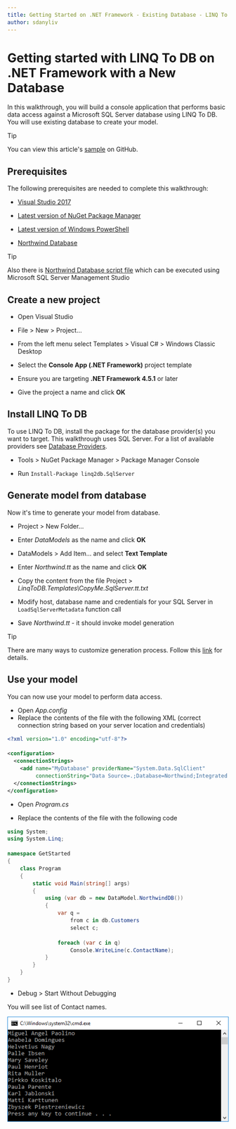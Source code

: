 ```yaml
---
title: Getting Started on .NET Framework - Existing Database - LINQ To DB
author: sdanyliv
---
```

# Getting started with LINQ To DB on .NET Framework with a New Database

In this walkthrough, you will build a console application that performs basic data access against a Microsoft SQL Server database using LINQ To DB. You will use existing database to create your model.

> [!TIP]  
> You can view this article's [sample](https://github.com/linq2db/examples/tree/master/SqlServer/GetStarted) on GitHub.

## Prerequisites

The following prerequisites are needed to complete this walkthrough:

* [Visual Studio 2017](https://www.visualstudio.com/downloads/)

* [Latest version of NuGet Package Manager](https://dist.nuget.org/index.html)

* [Latest version of Windows PowerShell](https://docs.microsoft.com/powershell/scripting/setup/installing-windows-powershell)

* [Northwind Database](https://docs.microsoft.com/en-us/dotnet/framework/data/adonet/sql/linq/downloading-sample-databases) 

> [!TIP]  
> Also there is [Northwind Database script file](https://github.com/linq2db/linq2db/blob/master/Data/northwind.sql.zip) which
can be executed using Microsoft SQL Server Management Studio

## Create a new project

* Open Visual Studio

* File > New > Project...

* From the left menu select Templates > Visual C# > Windows Classic Desktop

* Select the **Console App (.NET Framework)** project template

* Ensure you are targeting **.NET Framework 4.5.1** or later

* Give the project a name and click **OK**

## Install LINQ To DB

To use LINQ To DB, install the package for the database provider(s) you want to target. This walkthrough uses SQL Server. For a list of available providers see [Database Providers](/articles/general/databases.html).

* Tools > NuGet Package Manager > Package Manager Console

* Run `Install-Package linq2db.SqlServer`

## Generate model from database

Now it's time to generate your model from database.

* Project > New Folder...

* Enter *DataModels* as the name and click **OK**

* DataModels > Add Item...  and select **Text Template**

* Enter *Northwind.tt* as the name and click **OK**

* Copy the content from the file Project > *LinqToDB.Templates\CopyMe.SqlServer.tt.txt*

* Modify host, database name and credentials for your SQL Server in `LoadSqlServerMetadata` function call 

* Save *Northwind.tt* - it should invoke model generation

> [!TIP]  
> There are many ways to customize generation process. Follow this [link](/articles/Source/LinqToDB.Templates/README.html) for details.

## Use your model

You can now use your model to perform data access.

* Open *App.config*
* Replace the contents of the file with the following XML (correct connection string based on your server location and credentials)

<!-- [!code-xml[Config](https://github.com/linq2db/examples/blob/master/SqlServer/GetStarted/App.config)] -->
```xml
<?xml version="1.0" encoding="utf-8"?>

<configuration>
  <connectionStrings>
    <add name="MyDatabase" providerName="System.Data.SqlClient"
         connectionString="Data Source=.;Database=Northwind;Integrated Security=SSPI;" />
  </connectionStrings>
</configuration>
```

* Open *Program.cs*

* Replace the contents of the file with the following code

<!-- [!code-csharp[Main](https://github.com/linq2db/examples/blob/master/SqlServer/GetStarted/Program.cs)] -->
```csharp
using System;
using System.Linq;

namespace GetStarted
{
	class Program
	{
		static void Main(string[] args)
		{
			using (var db = new DataModel.NorthwindDB())
			{
				var q =
					from c in db.Customers
					select c;

				foreach (var c in q)
					Console.WriteLine(c.ContactName);
			}
		}
	}
}
```

* Debug > Start Without Debugging

You will see list of Contact names.

![image](_static/output-existing-db.png)
